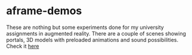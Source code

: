 # aframe-demos
These are nothing but some experiments done for my university assignments in augmented reality.
There are a couple of scenes showing portals, 3D models with preloaded animations and sound possibilities. Check it [here](https://etebros.github.io/aframe-demos/index.html)
